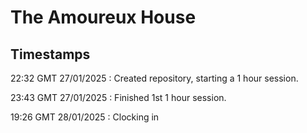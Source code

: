 # The Amoureux House

## Timestamps

22:32 GMT 27/01/2025 : Created repository, starting a 1 hour session.

23:43 GMT 27/01/2025 : Finished 1st 1 hour session.

19:26 GMT 28/01/2025 : Clocking in